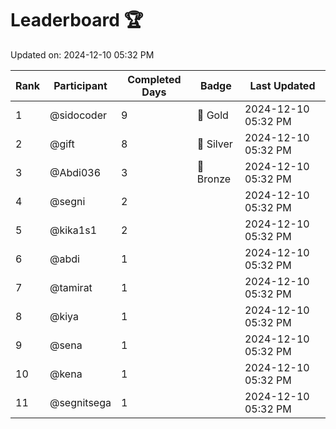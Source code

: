 # Leaderboard 🏆

Updated on: 2024-12-10 05:32 PM

| Rank | Participant       | Completed Days | Badge      | Last Updated         |
|------|-------------------|----------------|------------|----------------------|
| 1    | @sidocoder        | 9              | 🏅 Gold     | 2024-12-10 05:32 PM |
| 2    | @gift             | 8              | 🥈 Silver   | 2024-12-10 05:32 PM |
| 3    | @Abdi036          | 3              | 🥉 Bronze   | 2024-12-10 05:32 PM |
| 4    | @segni            | 2              |            | 2024-12-10 05:32 PM |
| 5    | @kika1s1          | 2              |            | 2024-12-10 05:32 PM |
| 6    | @abdi             | 1              |            | 2024-12-10 05:32 PM |
| 7    | @tamirat          | 1              |            | 2024-12-10 05:32 PM |
| 8    | @kiya             | 1              |            | 2024-12-10 05:32 PM |
| 9    | @sena             | 1              |            | 2024-12-10 05:32 PM |
| 10   | @kena             | 1              |            | 2024-12-10 05:32 PM |
| 11   | @segnitsega       | 1              |            | 2024-12-10 05:32 PM |
